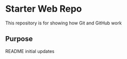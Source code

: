 # Starter Web Repo

This repository is for showing how Git and GitHub work

## Purpose

README initial updates
